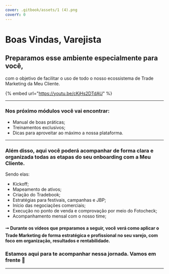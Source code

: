 ```yaml
---
cover: .gitbook/assets/1 (4).png
coverY: 0
---
```


# Boas Vindas, Varejista

## Preparamos esse ambiente especialmente para você,

&#x20;com o objetivo de facilitar o uso de todo o nosso ecossistema de Trade Marketing da Meu Cliente.

{% embed url="https://youtu.be/cKjHs2DTdAU" %}

***

### Nos próximo módulos você vai encontrar:

* Manual de boas práticas;
* Treinamentos exclusivos;
* Dicas para aproveitar ao máximo a nossa plataforma.

***

### Além disso, aqui você poderá acompanhar de forma clara e organizada todas as etapas do seu onboarding com a Meu Cliente.

Sendo elas:

* Kickoff;
* Mapeamento de ativos;
* Criação do Tradebook;
* Estratégias para festivais, campanhas e JBP;
* Início das negociações comerciais;
* Execução no ponto de venda e comprovação por meio do Fotocheck;
* Acompanhamento mensal com o nosso time;



#### 🠖 Durante os vídeos que preparamos a seguir, você verá como aplicar o Trade Marketing de forma estratégica e profissional no seu varejo, com foco em  organização, resultados e rentabilidade.

### Estamos aqui para te acompanhar nessa jornada. Vamos em frente 🚀&#x20;

***
